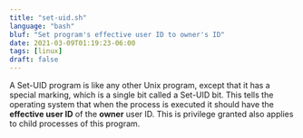 ```yaml
---
title: "set-uid.sh"
language: "bash"
bluf: "Set program's effective user ID to owner's ID"
date: 2021-03-09T01:19:23-06:00
tags: [linux]
draft: false
---
```


A Set-UID program is like any other Unix program, except that it has a special
marking, which is a single bit called a Set-UID bit. This tells the operating
system that when the process is executed it should have the **effective user
ID** of the **owner** user ID. This is privilege granted also applies to
child processes of this program.
